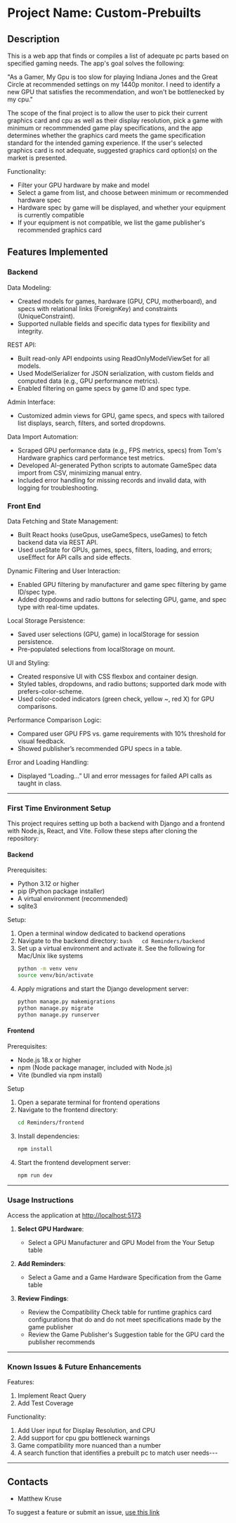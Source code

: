 # Project Name: Custom-Prebuilts

## Description

This is a web app that finds or compiles a list of adequate pc parts based on specified gaming needs. The app's goal solves the following:

"As a Gamer, My Gpu is too slow for playing Indiana Jones and the Great Circle at recommended settings on my 1440p monitor. I need to identify a new GPU that satisfies the recommendation, and won't be bottlenecked by my cpu."

The scope of the final project is to allow the user to pick their current graphics card and cpu as well as their display resolution, pick a game with minimum or recommmended game play specifications, and the app determines whether the graphics card meets the game specification standard for the intended gaming experience. If the user's selected graphics card is not adequate, suggested graphics card option(s) on the market is presented.

Functionality:
* Filter your GPU hardware by make and model
* Select a game from list, and choose between minimum or recommended hardware spec
* Hardware spec by game will be displayed, and whether your equipment is currently compatible
* If your equipment is not compatible, we list the game publisher's recommended graphics card

## Features Implemented

### Backend
Data Modeling:
- Created models for games, hardware (GPU, CPU, motherboard), and specs with relational links (ForeignKey) and constraints (UniqueConstraint).
- Supported nullable fields and specific data types for flexibility and integrity.

REST API:
- Built read-only API endpoints using ReadOnlyModelViewSet for all models.
- Used ModelSerializer for JSON serialization, with custom fields and computed data (e.g., GPU performance metrics).
- Enabled filtering on game specs by game ID and spec type.

Admin Interface:
- Customized admin views for GPU, game specs, and specs with tailored list displays, search, filters, and sorted dropdowns.

Data Import Automation:
- Scraped GPU performance data (e.g., FPS metrics, specs) from Tom's Hardware graphics card performance test metrics.
- Developed AI-generated Python scripts to automate GameSpec data import from CSV, minimizing manual entry.
- Included error handling for missing records and invalid data, with logging for troubleshooting.


### Front End

Data Fetching and State Management:
- Built React hooks (useGpus, useGameSpecs, useGames) to fetch backend data via REST API.
- Used useState for GPUs, games, specs, filters, loading, and errors; useEffect for API calls and side effects.

Dynamic Filtering and User Interaction:
- Enabled GPU filtering by manufacturer and game spec filtering by game ID/spec type.
- Added dropdowns and radio buttons for selecting GPU, game, and spec type with real-time updates.

Local Storage Persistence:
- Saved user selections (GPU, game) in localStorage for session persistence.
- Pre-populated selections from localStorage on mount.

UI and Styling:
- Created responsive UI with CSS flexbox and container design.
- Styled tables, dropdowns, and radio buttons; supported dark mode with prefers-color-scheme.
- Used color-coded indicators (green check, yellow ~, red X) for GPU comparisons.

Performance Comparison Logic:
- Compared user GPU FPS vs. game requirements with 10% threshold for visual feedback.
- Showed publisher’s recommended GPU specs in a table.

Error and Loading Handling:
- Displayed “Loading…” UI and error messages for failed API calls as taught in class.

---

### First Time Environment Setup

This project requires setting up both a backend with Django and a frontend with Node.js, React, and Vite. Follow these steps after cloning the repository:

#### Backend
Prerequisites:
* Python 3.12 or higher
* pip (Python package installer)
* A virtual environment (recommended)
* sqlite3

Setup:
1. Open a terminal window dedicated to backend operations
2. Navigate to the backend directory:   ```bash   cd Reminders/backend   ```
3. Set up a virtual environment and activate it. See the following for Mac/Unix like systems
   ```bash
   python -m venv venv
   source venv/bin/activate
   ```
4. Apply migrations and start the Django development server:
   ```bash
   python manage.py makemigrations
   python manage.py migrate
   python manage.py runserver
   ```

#### Frontend 

Prerequisites:
- Node.js 18.x or higher
- npm (Node package manager, included with Node.js)
- Vite (bundled via npm install)

Setup
1. Open a separate terminal for frontend operations
2. Navigate to the frontend directory:
   ```bash
   cd Reminders/frontend
   ```
3. Install dependencies:
   ```bash
   npm install
   ```
4. Start the frontend development server:
   ```bash
   npm run dev
   ```
---

### Usage Instructions

Access the application at [http://localhost:5173](http://localhost:5173)

1. **Select GPU Hardware**:
   - Select a GPU Manufacturer and GPU Model from the Your Setup table

2. **Add Reminders**:
   - Select a Game and a Game Hardware Specification from the Game table

3. **Review Findings**:
   - Review the Compatibility Check table for runtime graphics card configurations that do and do not meet specifications made by the game publisher
   - Review the Game Publisher's Suggestion table for the GPU card the publisher recommends

---

### Known Issues & Future Enhancements
 
Features:
1. Implement React Query
2. Add Test Coverage

Functionality:
1. Add User input for Display Resolution, and CPU 
2. Add support for cpu gpu bottleneck warnings
3. Game compatibility more nuanced than a number
4. A search function that identifies a prebuilt pc to match user needs---

---
 
## Contacts 
- Matthew Kruse
 
To suggest a feature or submit an issue, [use this link](https://github.com/mattk6/Custom-Prebuilts/issues)
